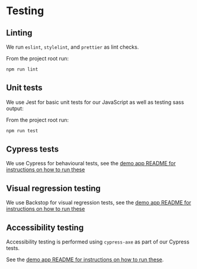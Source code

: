 # Testing

## Linting

We run `eslint`, `stylelint`, and `prettier` as lint checks.

From the project root run:

```sh
npm run lint
```

## Unit tests

We use Jest for basic unit tests for our JavaScript as well as testing sass output:

From the project root run:

```sh
npm run test
```

## Cypress tests

We use Cypress for behavioural tests, see the [demo app README for instructions on how to run these](../demo/README.md)

## Visual regression testing

We use Backstop for visual regression tests, see the [demo app README for instructions on how to run these](../demo/README.md)

## Accessibility testing

Accessibility testing is performed using `cypress-axe` as part of our Cypress tests.

See the [demo app README for instructions on how to run these](../demo/README.md).
